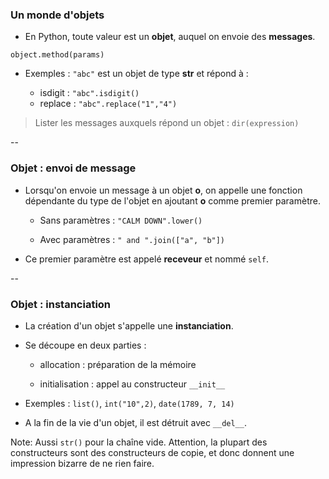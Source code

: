 ### Un monde d'objets

- En Python, toute valeur est un **objet**, auquel on envoie des
  **messages**.

`object.method(params)`

- Exemples : `"abc"` est un objet de type **str** et répond à :

    - isdigit : `"abc".isdigit()`
    - replace : `"abc".replace("1","4")`


> Lister les messages auxquels répond un objet : `dir(expression)`

--

### Objet : envoi de message

- Lorsqu'on envoie un message à un objet **o**, on appelle une fonction
  dépendante du type de l'objet en ajoutant **o** comme premier paramètre.

    - Sans paramètres : `"CALM DOWN".lower()`

    - Avec paramètres : `" and ".join(["a", "b"])`


- Ce premier paramètre est appelé **receveur** et nommé `self`.

--

### Objet : instanciation

- La création d'un objet s'appelle une **instanciation**.

- Se découpe en deux parties :

  - allocation : préparation de la mémoire

  - initialisation : appel au constructeur `__init__`

- Exemples : `list()`, `int("10",2)`, `date(1789, 7, 14)`

- A la fin de la vie d'un objet, il est détruit avec `__del__`.


Note:
Aussi `str()` pour la chaîne vide. Attention, la plupart des
constructeurs sont des constructeurs de copie, et donc donnent une
impression bizarre de ne rien faire.
